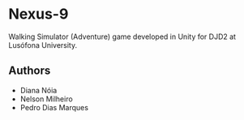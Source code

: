 # Nexus-9

Walking Simulator (Adventure) game developed in Unity for DJD2 at Lusófona University.

## Authors
* Diana Nóia
* Nelson Milheiro
* Pedro Dias Marques
